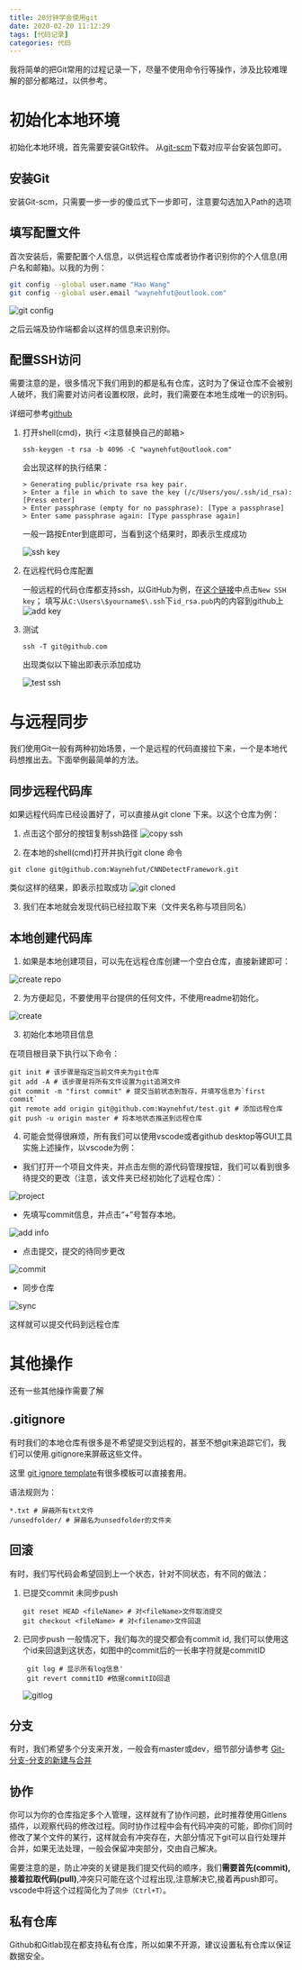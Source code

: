 ```yaml
---
title: 20分钟学会使用git
date: 2020-02-20 11:12:29
tags: [代码记录]
categories: 代码
---
```


我将简单的把Git常用的过程记录一下，尽量不使用命令行等操作，涉及比较难理解的部分都略过，以供参考。

<!-- more -->

# 初始化本地环境

初始化本地环境，首先需要安装Git软件。
从[git-scm](https://git-scm.com/)下载对应平台安装包即可。

## 安装Git

安装Git-scm，只需要一步一步的傻瓜式下一步即可，注意要勾选加入Path的选项

## 填写配置文件

首次安装后，需要配置个人信息，以供远程仓库或者协作者识别你的个人信息(用户名和邮箱)。以我的为例：

```bash
git config --global user.name "Hao Wang"
git config --global user.email "waynehfut@outlook.com"
```

![git config](https://s2.ax1x.com/2020/02/20/3mDh0f.png)

之后云端及协作端都会以这样的信息来识别你。

## 配置SSH访问

需要注意的是，很多情况下我们用到的都是私有仓库，这时为了保证仓库不会被别人破坏，我们需要对访问者设置权限，此时，我们需要在本地生成唯一的识别码。

详细可参考[github](https://help.github.com/cn/github/authenticating-to-github/generating-a-new-ssh-key-and-adding-it-to-the-ssh-agent)

1. 打开shell(cmd)，执行 <注意替换自己的邮箱>
   
   ```shell
   ssh-keygen -t rsa -b 4096 -C "waynehfut@outlook.com"
   ```
   
   会出现这样的执行结果：
   
   ```shell
   > Generating public/private rsa key pair.
   > Enter a file in which to save the key (/c/Users/you/.ssh/id_rsa):[Press enter]
   > Enter passphrase (empty for no passphrase): [Type a passphrase]
   > Enter same passphrase again: [Type passphrase again]
   ```
  
   一般一路按Enter到底即可，当看到这个结果时，即表示生成成功
   
   ![ssh key](https://s2.ax1x.com/2020/02/20/3mrljI.png)

2. 在远程代码仓库配置
   
   一般远程的代码仓库都支持ssh，以GitHub为例，在[这个链接](https://github.com/settings/keys)中点击`New SSH key`；
   填写从`C:\Users\$yourname$\.ssh`下`id_rsa.pub`内的内容到github上
   ![add key](https://s2.ax1x.com/2020/02/20/3mrO8H.png)

3. 测试
   
   ```shell
   ssh -T git@github.com
   ```
   出现类似以下输出即表示添加成功

   ![test ssh](https://s2.ax1x.com/2020/02/20/3mserq.png)

# 与远程同步

我们使用Git一般有两种初始场景，一个是远程的代码直接拉下来，一个是本地代码想推出去。下面举例最简单的方法。

## 同步远程代码库

如果远程代码库已经设置好了，可以直接从git clone 下来。以这个仓库为例：

1. 点击这个部分的按钮复制ssh路径
![copy ssh](https://s2.ax1x.com/2020/02/20/3ms7yn.png)

2. 在本地的shell(cmd)打开并执行git clone 命令

```shell
git clone git@github.com:Waynehfut/CNNDetectFramework.git
```
类似这样的结果，即表示拉取成功
![git cloned](https://s2.ax1x.com/2020/02/20/3mySSJ.png)

3. 我们在本地就会发现代码已经拉取下来（文件夹名称与项目同名）

## 本地创建代码库


1. 如果是本地创建项目，可以先在远程仓库创建一个空白仓库，直接新建即可：

![create repo](https://s2.ax1x.com/2020/02/20/3myB7V.png)

2. 为方便起见，不要使用平台提供的任何文件，不使用readme初始化。

![create](https://s2.ax1x.com/2020/02/20/3myh0x.png)

3. 初始化本地项目信息

在项目根目录下执行以下命令：

```shell
git init # 该步骤是指定当前文件夹为git仓库
git add -A # 该步骤是将所有文件设置为git追溯文件
git commit -m "first commit" # 提交当前状态到暂存，并填写信息为`first commit`
git remote add origin git@github.com:Waynehfut/test.git # 添加远程仓库
git push -u origin master # 将本地状态推送到远程仓库
```

4. 可能会觉得很麻烦，所有我们可以使用vscode或者github desktop等GUI工具实施上述操作，以vscode为例：

- 我们打开一个项目文件夹，并点击左侧的源代码管理按钮，我们可以看到很多待提交的更改（注意，该文件夹已经初始化了远程仓库）：

![project](https://s2.ax1x.com/2020/02/20/3m6N4O.png)

- 先填写commit信息，并点击“+”号暂存本地。

![add info](https://s2.ax1x.com/2020/02/20/3m6g58.png)

- 点击提交，提交的待同步更改
  
![commit](https://s2.ax1x.com/2020/02/20/3mc5WD.png)

- 同步仓库

![sync](https://s2.ax1x.com/2020/02/20/3mcTQH.png)

这样就可以提交代码到远程仓库

# 其他操作

还有一些其他操作需要了解

## .gitignore

有时我们的本地仓库有很多是不希望提交到远程的，甚至不想git来追踪它们，我们可以使用.gitignore来屏蔽这些文件。

这里 [git ignore template](https://github.com/github/gitignore)有很多模板可以直接套用。

语法规则为：

```shell
*.txt # 屏蔽所有txt文件
/unsedfolder/ # 屏蔽名为unsedfolder的文件夹
```

## 回滚

有时，我们写代码会希望回到上一个状态，针对不同状态，有不同的做法：

1. 已提交commit 未同步push
   
   ```shell
   git reset HEAD <fileName> # 对<fileName>文件取消提交
   git checkout <fileName> # 对<filename>文件回退
   ```
2. 已同步push
   一般情况下，我们每次的提交都会有commit id, 我们可以使用这个id来回退到这状态，如图中的commit后的一长串字符就是commitID
   ```shell
    git log # 显示所有log信息'
    git revert commitID #依据commitID回退
   ```
   ![gitlog](https://s2.ax1x.com/2020/02/21/3mgRXj.png)

## 分支

有时，我们希望多个分支来开发，一般会有master或dev，细节部分请参考
[Git-分支-分支的新建与合并](https://git-scm.com/book/zh/v2/Git-%E5%88%86%E6%94%AF-%E5%88%86%E6%94%AF%E7%9A%84%E6%96%B0%E5%BB%BA%E4%B8%8E%E5%90%88%E5%B9%B6)

## 协作

你可以为你的仓库指定多个人管理，这样就有了协作问题，此时推荐使用Gitlens插件，以观察代码的修改过程。同时协作过程中会有代码冲突的可能，即你们同时修改了某个文件的某行，这样就会有冲突存在，大部分情况下git可以自行处理并合并，如果无法处理，一般会保留冲突部分，交由自己解决。

需要注意的是，防止冲突的关键是我们提交代码的顺序，我们**需要首先(commit),接着拉取代码(pull)**,冲突只可能在这个过程出现,注意解决它,接着再push即可。vscode中将这个过程简化为了`同步（Ctrl+T）`。

## 私有仓库

Github和Gitlab现在都支持私有仓库，所以如果不开源，建议设置私有仓库以保证数据安全。
